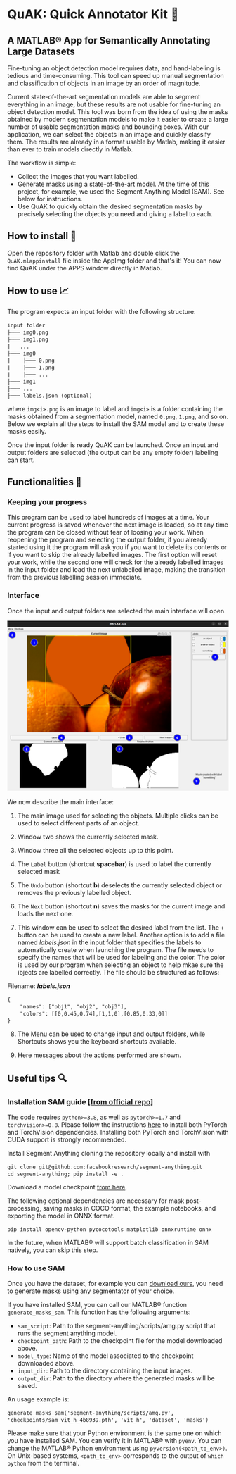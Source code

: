 # QuAK: Quick Annotator Kit :baby_chick:
## A MATLAB® App for Semantically Annotating Large Datasets
Fine-tuning an object detection model requires data, and hand-labeling is tedious and time-consuming. This tool can speed up manual segmentation and classification of objects in an image by an order of magnitude.

Current state-of-the-art segmentation models are able to segment everything in an image, but these results are not usable for fine-tuning an object detection model. 
This tool was born from the idea of using the masks obtained by modern segmentation models to make it easier to create a large number of usable segmentation masks and bounding boxes. With our application, we can select the objects in an image and quickly classify them. The results are already in a format usable by Matlab, making it easier than ever to train models directly in Matlab.

The workflow is simple:

- Collect the images that you want labelled.
- Generate masks using a state-of-the-art model. At the time of this project, for example, we used the Segment Anything Model (SAM). See below for instructions.
- Use QuAK to quickly obtain the desired segmentation masks by precisely selecting the objects you need and giving a label to each.

## How to install :floppy_disk:
Open the repository folder with Matlab and double click the `QuAK.mlappinstall` file inside the AppImg folder and that's it! You can now find QuAK under the APPS window directly in Matlab.

## How to use :chart_with_upwards_trend:
The program expects an input folder with the following structure:

```
input folder
├─── img0.png
├─── img1.png
|   ...
├─── img0
|    ├─── 0.png
|    ├─── 1.png
|    ├─── ...
├─── img1
├─── ...
├─── labels.json (optional)
```

where `img<i>.png` is an image to label and `img<i>` is a folder containing the masks obtained from a segmentation model, named `0.png`, `1.png`, and so on. Below we explain all the steps to install the SAM model and to create these masks easily.

Once the input folder is ready QuAK can be launched. Once an input and output folders are selected (the output can be any empty folder) labeling can start.

## Functionalities :closed_book:

### Keeping your progress
This program can be used to label hundreds of images at a time. Your current progress is saved whenever the next image is loaded, so at any time the program can be closed without fear of loosing your work. When reopening the program and selecting the output folder, if you already started using it  the program will ask you if you want to delete its contents or if you want to skip the already labelled images. The first option will reset your work, while the second one will check for the already labelled images in the input folder and load the next unlabelled image, making the transition from the previous labelling session immediate.

### Interface
Once the input and output folders are selected the main interface will open. 

![Main interface](./resources/quak_interface.png)

We now describe the main interface:

1) The main image used for selecting the objects. Multiple clicks can be used to select different parts of an object.

2) Window two shows the currently selected mask.

3) Window three all the selected objects up to this point.

4) The `Label` button (shortcut **spacebar**) is used to label the currently selected mask

5) The `Undo` button (shortcut **b**) deselects the currently selected object or removes the previously labelled object.

6) The `Next` button (shortcut **n**) saves the masks for the current image and loads the next one.

7) This window can be used to select the desired label from the list. The `+` button can be used to create a new label. Another option is to add a file named *labels.json* in the input folder that specifies the labels to automatically create when launching the program. The file needs to specify the names that will be used for labeling and the color. The color is used by our program when selecting an object to help mkae sure the ibjects are labelled correctly. 
The file should be structured as follows:

Filename: ***labels.json***
``` 
{
    "names": ["obj1", "obj2", "obj3"],
    "colors": [[0,0.45,0.74],[1,1,0],[0.85,0.33,0]]
}
```

8) The Menu can be used to change input and output folders, while Shortcuts shows you the keyboard shortcuts available.

9) Here messages about the actions performed are shown.

## Useful tips :mag:

### Installation SAM guide [[from official repo]](https://github.com/facebookresearch/segment-anything)

The code requires `python>=3.8`, as well as `pytorch>=1.7` and `torchvision>=0.8`. Please follow the instructions [here](https://pytorch.org/get-started/locally/) to install both PyTorch and TorchVision dependencies. Installing both PyTorch and TorchVision with CUDA support is strongly recommended.

Install Segment Anything cloning the repository locally and install with

```
git clone git@github.com:facebookresearch/segment-anything.git
cd segment-anything; pip install -e .
```
Download a model checkpoint [from here](https://github.com/facebookresearch/segment-anything#model-checkpoints).

The following optional dependencies are necessary for mask post-processing, saving masks in COCO format, the example notebooks, and exporting the model in ONNX format.

```
pip install opencv-python pycocotools matplotlib onnxruntime onnx
```

In the future, when MATLAB® will support batch classification in SAM natively, you can skip this step.

### How to use SAM

Once you have the dataset, for example you can [download ours](https://drive.google.com/file/d/1vYKT7q8JimahwEILucVmURDJXQJKkJck/view?usp=sharing), you need to generate masks using any segmentator of your choice.

If you have installed SAM, you can call our MATLAB® function ```generate_masks_sam```. 
This function has the following arguments:
- `sam_script`:  Path to the segment-anything/scripts/amg.py script that runs the segment anything model.
- `checkpoint_path`: Path to the checkpoint file for the model downloaded above.
- `model_type`: Name of the model associated to the checkpoint downloaded above.
- `input_dir`: Path to the directory containing the input images.
- `output_dir`: Path to the directory where the generated masks will be saved.

An usage example is: <br>
```
generate_masks_sam('segment-anything/scripts/amg.py', 'checkpoints/sam_vit_h_4b8939.pth', 'vit_h', 'dataset', 'masks')
```

Please make sure that your Python environment is the same one on which you have installed SAM. You can verify it in MATLAB® with `pyenv`. You can change the MATLAB® Python environment using `pyversion(<path_to_env>)`. On Unix-based systems, `<path_to_env>` corresponds to the output of `which python` from the terminal.
